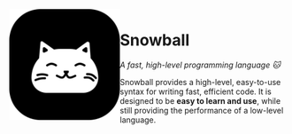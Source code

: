 <img src="assets/logo.png" height="200" align="left"/>

# Snowball
*A fast, high-level programming language 🐱*

Snowball provides a high-level, easy-to-use syntax for writing fast, efficient code. It is designed to be **easy to learn and use**, while still providing the performance of a low-level language.
